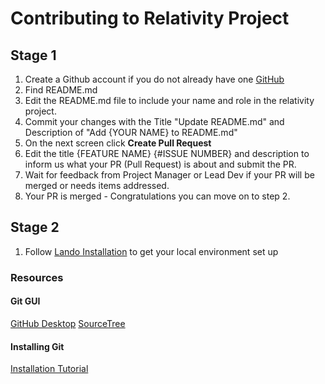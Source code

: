 # Contributing to Relativity Project

## Stage 1
1. Create a Github account if you do not already have one [GitHub](https://github.com)
2. Find README.md
3. Edit the README.md file to include your name and role in the relativity project. 
4. Commit your changes with the Title "Update README.md" and Description of "Add {YOUR NAME} to README.md"
5. On the next screen click **Create Pull Request**
6. Edit the title {FEATURE NAME} {#ISSUE NUMBER} and description to inform us what your PR (Pull Request) is about and submit the PR.
7. Wait for feedback from Project Manager or Lead Dev if your PR will be merged or needs items addressed. 
8. Your PR is merged - Congratulations you can move on to step 2.

## Stage 2
1. Follow [Lando Installation](https://www.youtube.com/watch?v=46lFbcVkNUQ) to get your local environment set up



### Resources

#### Git GUI
[GitHub Desktop](https://desktop.github.com/) 
[SourceTree](https://www.sourcetreeapp.com/)

#### Installing Git
[Installation Tutorial](https://www.atlassian.com/git/tutorials/install-git)

